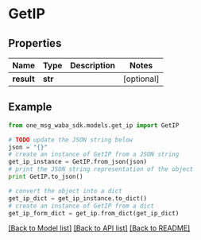 # GetIP


## Properties
Name | Type | Description | Notes
------------ | ------------- | ------------- | -------------
**result** | **str** |  | [optional] 

## Example

```python
from one_msg_waba_sdk.models.get_ip import GetIP

# TODO update the JSON string below
json = "{}"
# create an instance of GetIP from a JSON string
get_ip_instance = GetIP.from_json(json)
# print the JSON string representation of the object
print GetIP.to_json()

# convert the object into a dict
get_ip_dict = get_ip_instance.to_dict()
# create an instance of GetIP from a dict
get_ip_form_dict = get_ip.from_dict(get_ip_dict)
```
[[Back to Model list]](../README.md#documentation-for-models) [[Back to API list]](../README.md#documentation-for-api-endpoints) [[Back to README]](../README.md)



